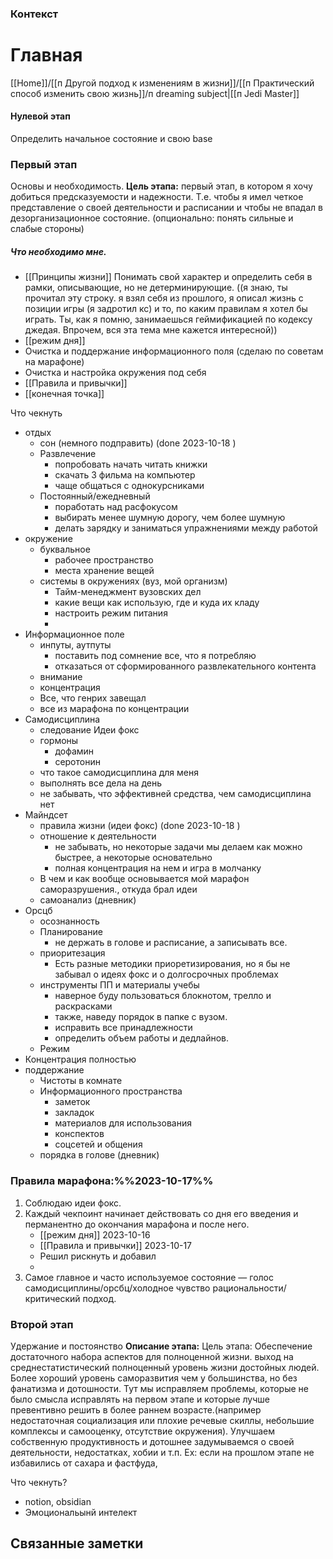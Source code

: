 ### Контекст


# Главная
[[Home]]/[[п Другой подход к изменениям в жизни]]/[[п Практический способ изменить свою жизнь]]/п dreaming subject|[[п Jedi Master]]


#### Нулевой этап
Определить начальное состояние и свою base
### Первый этап
Основы и необходимость. 
**Цель этапа:** первый этап, в котором я хочу добиться предсказуемости и надежности. Т.е. чтобы я имел четкое представление о своей деятельности и расписании и чтобы не впадал в дезорганизационное состояние. (опционально: понять сильные и слабые стороны)


##### Что необходимо мне. 
- [[Принципы жизни]] Понимать свой характер и определить себя в рамки, описывающие, но не детерминирующие. ((я знаю, ты прочитал эту строку. я взял себя из прошлого, я описал жизнь с позиции игры (я задротил кс) и то, по каким правилам я хотел бы играть. Ты, как я помню, занимаешься геймификацией по кодексу джедая. Впрочем, вся эта тема мне кажется интересной))
- [[режим дня]]
- Очистка и поддержание информационного поля (сделаю по советам на марафоне)
- Очистка и настройка окружения под себя
- [[Правила и привычки]]
- [[конечная точка]]



Что чекнуть
- отдых
	- сон (немного подправить) (done 2023-10-18 )
	- Развлечение
		- попробовать начать читать книжки
		- скачать 3 фильма на компьютер
		- чаще общаться с однокурсниками
	- Постоянный/ежедневный
		- поработать над расфокусом
		- выбирать менее шумную дорогу, чем более шумную
		- делать зарядку и заниматься упражнениями между работой 
- окружение
	- буквальное
		- рабочее пространство
		- места хранение вещей
	- системы в окружениях (вуз, мой организм)
		- Тайм-менеджмент вузовских дел
		- какие вещи как использую, где и куда их кладу
		- настроить режим питания
		- 
- Информационное поле
	- инпуты, аутпуты
		- поставить под сомнение все, что я потребляю
		- отказаться от сформированного развлекательного контента
	- внимание 
	- концентрация
	- Все, что генрих завещал
	- все из марафона по концентрации
- Самодисциплина
	- следование Идеи фокс
	- гормоны
		- дофамин
		- серотонин 
	- что такое самодисциплина для меня
	- выполнять все дела на день
	- не забывать, что эффективней средства, чем самодисциплина нет 
- Майндсет
	- правила жизни (идеи фокс) (done 2023-10-18 )
	- отношение к деятельности
		- не забывать, но некоторые задачи мы делаем как можно быстрее, а некоторые основательно
		- полная концентрация на нем и игра в молчанку
	- В чем и как вообще основывается мой марафон саморазрушения., откуда брал идеи
	- самоанализ (дневник)
- Орсцб
	- осознанность
	- Планирование
		- не держать в голове и расписание, а записывать все. 
	- приоритезация
		- Есть разные методики приоретизирования, но я бы не забывал о идеях фокс и о долгосрочных проблемах
	- инструменты ПП и материалы учебы
		- наверное буду пользоваться блокнотом, трелло и раскрасками
		- также, наведу порядок в папке с вузом. 
		- исправить все принадлежности 
		- определить объем работы и дедлайнов.
	- Режим
- Концентрация полностью 
- поддержание
	- Чистоты в комнате
	-  Информационного пространства
		- заметок
		- закладок
		- материалов для использования
		- конспектов
		- соцсетей и общения
	- порядка в голове (дневник)


### Правила марафона:%%2023-10-17%%
1) Соблюдаю идеи фокс. 
2) Каждый чекпоинт начинает действовать со дня его введения и перманентно до окончания марафона и после него.  
	- [[режим дня]] 2023-10-16
	- [[Правила и привычки]] 2023-10-17 
	- Решил рискнуть и добавил 
	- 
3) Самое главное и часто используемое состояние — голос самодисциплины/орсбц/холодное чувство рациональности/критический подход. 







### Второй этап
Удержание и постоянство
**Описание этапа:**
Цель этапа: Обеспечение достаточного набора аспектов для полноценной жизни. выход на среднестатистический полноценный уровень жизни достойных людей. 
Более хороший уровень саморазвития чем у большинства, но без фанатизма и дотошности. 
Тут мы исправляем проблемы, которые не было смысла исправлять на первом этапе и которые лучше превентивно решить в более раннем возрасте.(например недостаточная социализация или плохие речевые скиллы, небольшие комплексы и самооценку, отсутствие окружения). 
Улучшаем собственную продуктивность и дотошнее задумываемся о своей деятельности, недостатках, хобии и т.п. Ex: если на прошлом этапе не избавились от сахара и фастфуда,

Что чекнуть?
- notion, obsidian
- Эмоциональынй интелект 







## Связанные заметки

